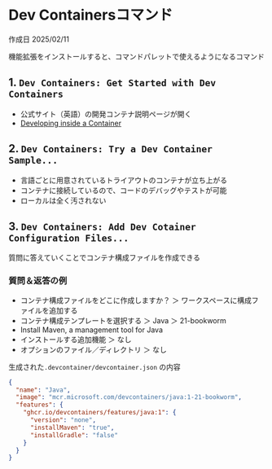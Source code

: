 # Dev Containersコマンド

作成日 2025/02/11

機能拡張をインストールすると、コマンドパレットで使えるようになるコマンド

## 1. `Dev Containers: Get Started with Dev Containers`

- 公式サイト（英語）の開発コンテナ説明ページが開く
- [Developing inside a Container](https://code.visualstudio.com/docs/devcontainers/containers)

## 2. `Dev Containers: Try a Dev Container Sample...`

- 言語ごとに用意されているトライアウトのコンテナが立ち上がる
- コンテナに接続しているので、コードのデバッグやテストが可能
- ローカルは全く汚されない

## 3. `Dev Containers: Add Dev Cotainer Configuration Files...`

質問に答えていくことでコンテナ構成ファイルを作成できる

### 質問＆返答の例

- コンテナ構成ファイルをどこに作成しますか？ ＞ ワークスペースに構成ファイルを追加する
- コンテナ構成テンプレートを選択する ＞ Java ＞ 21-bookworm
- Install Maven, a management tool for Java
- インストールする追加機能 ＞ なし
- オプションのファイル／ディレクトリ ＞ なし

生成された`.devcontainer/devcontainer.json` の内容

```json
{
  "name": "Java",
  "image": "mcr.microsoft.com/devcontainers/java:1-21-bookworm",
  "features": {
    "ghcr.io/devcontainers/features/java:1": {
      "version": "none",
      "installMaven": "true",
      "installGradle": "false"
    }
  }
}
```
